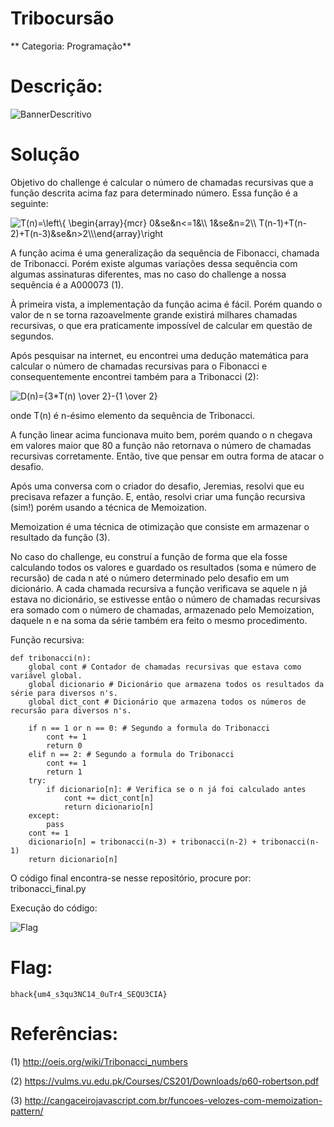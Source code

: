 # Tribocursão

** Categoria: Programação**

# Descrição:
![BannerDescritivo](bhack_tribo1.png)

# Solução
Objetivo do challenge é calcular o número de chamadas recursivas que a função descrita acima faz para determinado número. Essa função é a seguinte:

<img align="center" src="https://i.upmath.me/svg/T(n)%3D%5Cleft%5C%7B%0A%20%20%20%20%20%5Cbegin%7Barray%7D%7Bmcr%7D%0A%20%20%20%20%200%26se%26n%3C%3D1%26%5C%5C%0A%20%20%20%20%201%26se%26n%3D2%5C%5C%0A%20%20%20%20%20T(n-1)%2BT(n-2)%2BT(n-3)%26se%26n%3E2%5C%5C%5Cend%7Barray%7D%5Cright" alt="T(n)=\left\{
     \begin{array}{mcr}
     0&amp;se&amp;n&lt;=1&amp;\\
     1&amp;se&amp;n=2\\
     T(n-1)+T(n-2)+T(n-3)&amp;se&amp;n&gt;2\\\end{array}\right" />

A função acima é uma generalização da sequência de Fibonacci, chamada de Tribonacci. Porém existe algumas variações dessa sequência com algumas assinaturas diferentes, mas no caso do challenge a nossa sequência é a A000073 (1).

À primeira vista, a implementação da função acima é fácil. Porém quando o valor de n se torna razoavelmente grande existirá milhares chamadas recursivas, o que era praticamente impossível de calcular em questão de segundos.

Após pesquisar na internet, eu encontrei uma dedução matemática para calcular o número de chamadas recursivas para o Fibonacci e consequentemente encontrei também para a Tribonacci (2):

<p><img src="https://i.upmath.me/svg/D(n)%3D%7B3*T(n)%20%5Cover%202%7D-%7B1%20%5Cover%202%7D" alt="D(n)={3*T(n) \over 2}-{1 \over 2}" />

onde T(n) é n-ésimo elemento da sequência de Tribonacci.</p>

A função linear acima funcionava muito bem, porém quando o n chegava em valores maior que 80 a função não retornava o número de chamadas recursivas corretamente. Então, tive que pensar em outra forma de atacar o desafio.

Após uma conversa com o criador do desafio, Jeremias, resolvi que eu precisava refazer a função. E, então, resolvi criar uma função recursiva (sim!) porém usando a técnica de Memoization.

Memoization é uma técnica de otimização que consiste em armazenar o resultado da função (3).

No caso do challenge, eu construí a função de forma que ela fosse calculando todos os valores e guardado os resultados (soma e número de recursão) de cada n até o número determinado pelo desafio em um dicionário. A cada chamada recursiva a função verificava se aquele n já estava no dicionário, se estivesse então o número de chamadas recursivas era somado com o número de chamadas, armazenado pelo Memoization, daquele n e na soma da série também era feito o mesmo procedimento.

Função recursiva:
```
def tribonacci(n):
    global cont # Contador de chamadas recursivas que estava como variável global.
    global dicionario # Dicionário que armazena todos os resultados da série para diversos n's.
    global dict_cont # Dicionário que armazena todos os números de recursão para diversos n's.

    if n == 1 or n == 0: # Segundo a formula do Tribonacci
        cont += 1
        return 0
    elif n == 2: # Segundo a formula do Tribonacci
        cont += 1
        return 1
    try:
        if dicionario[n]: # Verifica se o n já foi calculado antes
            cont += dict_cont[n]
            return dicionario[n]
    except:
        pass
    cont += 1
    dicionario[n] = tribonacci(n-3) + tribonacci(n-2) + tribonacci(n-1)
    return dicionario[n]
```

O código final encontra-se nesse repositório, procure por: tribonacci_final.py

Execução do código:

![Flag](bhack_triboflag.png)

# Flag:
```bhack{um4_s3qu3NC14_0uTr4_SEQU3CIA}```


# Referências:

(1) http://oeis.org/wiki/Tribonacci_numbers

(2) https://vulms.vu.edu.pk/Courses/CS201/Downloads/p60-robertson.pdf

(3) http://cangaceirojavascript.com.br/funcoes-velozes-com-memoization-pattern/
